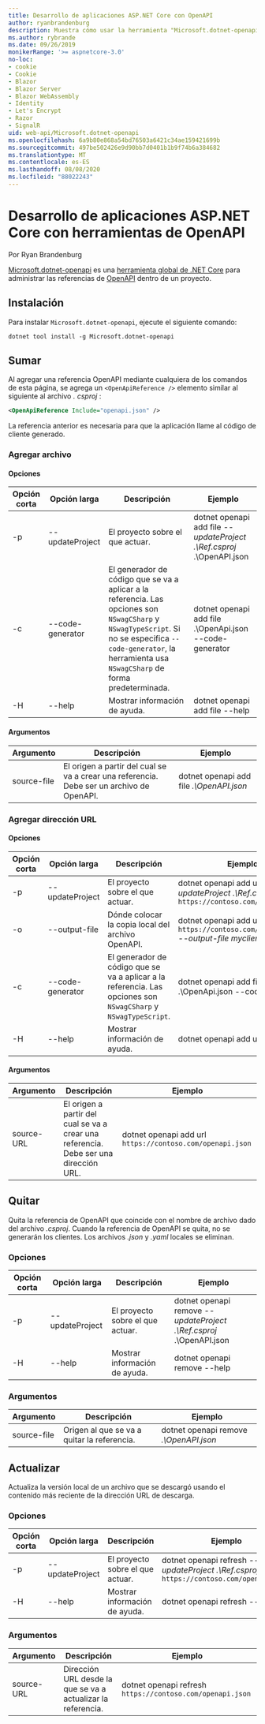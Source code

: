 ```yaml
---
title: Desarrollo de aplicaciones ASP.NET Core con OpenAPI
author: ryanbrandenburg
description: Muestra cómo usar la herramienta "Microsoft.dotnet-openapi" para agregar referencias a archivos OpenAPI.
ms.author: rybrande
ms.date: 09/26/2019
monikerRange: '>= aspnetcore-3.0'
no-loc:
- cookie
- Cookie
- Blazor
- Blazor Server
- Blazor WebAssembly
- Identity
- Let's Encrypt
- Razor
- SignalR
uid: web-api/Microsoft.dotnet-openapi
ms.openlocfilehash: 6a9b80e868a54bd76503a6421c34ae159421699b
ms.sourcegitcommit: 497be502426e9d90bb7d0401b1b9f74b6a384682
ms.translationtype: MT
ms.contentlocale: es-ES
ms.lasthandoff: 08/08/2020
ms.locfileid: "88022243"
---
```

# <a name="develop-aspnet-core-apps-using-openapi-tools"></a>Desarrollo de aplicaciones ASP.NET Core con herramientas de OpenAPI

Por Ryan Brandenburg

[Microsoft.dotnet-openapi](https://www.nuget.org/packages/Microsoft.dotnet-openapi) es una [herramienta global de .NET Core](/dotnet/core/tools/global-tools) para administrar las referencias de [OpenAPI](https://github.com/OAI/OpenAPI-Specification) dentro de un proyecto.

## <a name="installation"></a>Instalación

Para instalar `Microsoft.dotnet-openapi`, ejecute el siguiente comando:

```dotnetcli
dotnet tool install -g Microsoft.dotnet-openapi
```

## <a name="add"></a>Sumar

Al agregar una referencia OpenAPI mediante cualquiera de los comandos de esta página, se agrega un `<OpenApiReference />` elemento similar al siguiente al archivo *. csproj* :

```xml
<OpenApiReference Include="openapi.json" />
```

La referencia anterior es necesaria para que la aplicación llame al código de cliente generado.

<!-- TODO: Restore after https://github.com/dotnet/AspNetCore/issues/12738
### Add Project

#### Options

| Short option | Long option | Description | Example |
|-------|------|-------|---------|
| -p|--project | The project to operate on. |dotnet openapi add project *--project .\Ref.csproj* ../Ref/ProjRef.csproj |

#### Arguments

|  Argument  | Description | Example |
|-------------|-------------|---------|
| source-file | The source to create a reference from. Must be a project file. |dotnet openapi add project *../Ref/ProjRef.csproj* | -->

### <a name="add-file"></a>Agregar archivo

#### <a name="options"></a>Opciones

| Opción corta| Opción larga| Descripción | Ejemplo |
|-------|------|-------|---------|
| -p|--updateProject | El proyecto sobre el que actuar. |dotnet openapi add file *--updateProject .\Ref.csproj* .\OpenAPI.json |
| -c|--code-generator| El generador de código que se va a aplicar a la referencia. Las opciones son `NSwagCSharp` y `NSwagTypeScript`. Si no se especifica `--code-generator`, la herramienta usa `NSwagCSharp` de forma predeterminada.|dotnet openapi add file .\OpenApi.json --code-generator
| -H|--help|Mostrar información de ayuda.|dotnet openapi add file --help|

#### <a name="arguments"></a>Argumentos

|  Argumento  | Descripción | Ejemplo |
|-------------|-------------|---------|
| source-file | El origen a partir del cual se va a crear una referencia. Debe ser un archivo de OpenAPI. |dotnet openapi add file *.\OpenAPI.json* |

### <a name="add-url"></a>Agregar dirección URL

#### <a name="options"></a>Opciones

| Opción corta| Opción larga| Descripción | Ejemplo |
|-------|------|-------------|---------|
| -p|--updateProject | El proyecto sobre el que actuar. |dotnet openapi add url *--updateProject .\Ref.csproj* `https://contoso.com/openapi.json` |
| -o|--output-file | Dónde colocar la copia local del archivo OpenAPI. |dotnet openapi add url `https://contoso.com/openapi.json` *--output-file myclient.json* |
| -c|--code-generator| El generador de código que se va a aplicar a la referencia. Las opciones son `NSwagCSharp` y `NSwagTypeScript`. |dotnet openapi add file .\OpenApi.json --code-generator
| -H|--help|Mostrar información de ayuda.|dotnet openapi add url --help|

#### <a name="arguments"></a>Argumentos

|  Argumento  | Descripción | Ejemplo |
|-------------|-------------|---------|
| source-URL | El origen a partir del cual se va a crear una referencia. Debe ser una dirección URL. |dotnet openapi add url `https://contoso.com/openapi.json` |

## <a name="remove"></a>Quitar

Quita la referencia de OpenAPI que coincide con el nombre de archivo dado del archivo *.csproj*. Cuando la referencia de OpenAPI se quita, no se generarán los clientes. Los archivos *.json* y *.yaml* locales se eliminan.

### <a name="options"></a>Opciones

| Opción corta| Opción larga| Descripción| Ejemplo |
|-------|------|------------|---------|
| -p|--updateProject | El proyecto sobre el que actuar. |dotnet openapi remove *--updateProject .\Ref.csproj* .\OpenAPI.json |
| -H|--help|Mostrar información de ayuda.|dotnet openapi remove --help|

### <a name="arguments"></a>Argumentos

|  Argumento  | Descripción| Ejemplo |
| ------------|------------|---------|
| source-file | Origen al que se va a quitar la referencia. |dotnet openapi remove *.\OpenAPI.json* |

## <a name="refresh"></a>Actualizar

Actualiza la versión local de un archivo que se descargó usando el contenido más reciente de la dirección URL de descarga.

### <a name="options"></a>Opciones

| Opción corta| Opción larga| Descripción | Ejemplo |
|-------|------|-------------|---------|
| -p|--updateProject | El proyecto sobre el que actuar. | dotnet openapi refresh *--updateProject .\Ref.csproj* `https://contoso.com/openapi.json` |
| -H|--help|Mostrar información de ayuda.|dotnet openapi refresh --help|

### <a name="arguments"></a>Argumentos

|  Argumento  | Descripción | Ejemplo |
| ------------|-------------|---------|
| source-URL | Dirección URL desde la que se va a actualizar la referencia. | dotnet openapi refresh `https://contoso.com/openapi.json` |
